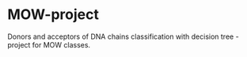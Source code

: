 # MOW-project
Donors and acceptors of DNA chains classification with decision tree - project for MOW classes.
